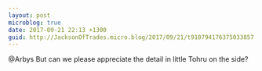 ```yaml
---
layout: post
microblog: true
date: 2017-09-21 22:13 +1300
guid: http://JacksonOfTrades.micro.blog/2017/09/21/t910794176375033857.html
---
```

@Arbys But can we please appreciate the detail in little Tohru on the side?
